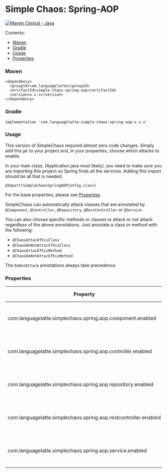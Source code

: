 # Simple Chaos: Spring-AOP

[![Maven Central - Java](https://maven-badges.herokuapp.com/maven-central/com.languagelatte/simple-chaos/badge.svg?style=plastic)](https://maven-badges.herokuapp.com/maven-central/com.languagelatte/simple-chaos-spring-aop)


Contents:
* [Maven](#maven)
* [Gradle](#gradle)
* [Usage](#usage)
* [Properties](#properties)

### Maven
```
<dependency>
  <groupId>com.languagelatte</groupId>
  <artifactId>simple-chaos-spring-aop</artifactId>
  <version>x.x.x</version>
</dependency>
```

### Gradle
```
implementation 'com.languagelatte:simple-chaos-spring-aop:x.x.x'
```

### Usage

This version of SimpleChaos required almost zero code changes. Simply add this jar to your project and, in your properties, choose which attacks to enable. 

In your main class, (Application.java most likely), you need to make sure you are importing this project so Spring finds all the services. Adding this import should be all that is needed. 

```
@Import(SimpleChaosSpringAOPConfig.class)
```


For the base properties, please see [Properties](../java/README.md#properties)

SimpleChaos can automatically attack classes that are annotated by `@Component`, `@Controller`, `@Repository`, `@RestController` or `@Service` 

You can also choose specific methods or classes to attack or not attack regardless of the above annotations. Just annotate a class or method with the following:

* `@ChaosAttackThisClass`
* `@ChaosDoNotAttackThisClass`
* `@ChaosAttackThisMethod`
* `@ChaosDoNotAttackThisMethod`

The `DoNotAttack` annotations always take precedence. 


### Properties
| Property                                                        | Default Value | Notes                                                             |
|-----------------------------------------------------------------|---------------|-------------------------------------------------------------------|
| com.languagelatte.simplechaos.spring.aop.component.enabled      | false         | Should public methods in classes with @Component be attacked      |
| com.languagelatte.simplechaos.spring.aop.controller.enabled     | false         | Should public methods in classes with @Controller be attacked     |
| com.languagelatte.simplechaos.spring.aop.repository.enabled     | false         | Should public methods in classes with @Repository be attacked     |
| com.languagelatte.simplechaos.spring.aop.restcontroller.enabled | false         | Should public methods in classes with @RestController be attacked |
| com.languagelatte.simplechaos.spring.aop.service.enabled        | false         | Should public methods in classes with @Service be attacked        |

